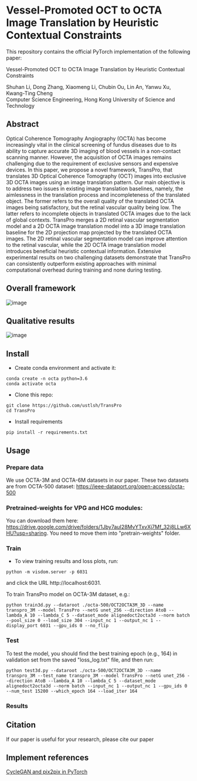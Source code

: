 # Vessel-Promoted OCT to OCTA Image Translation by Heuristic Contextual Constraints

This repository contains the official PyTorch implementation of the following paper:

Vessel-Promoted OCT to OCTA Image Translation by Heuristic Contextual Constraints

Shuhan Li, Dong Zhang, Xiaomeng Li, Chubin Ou, Lin An, Yanwu Xu, Kwang-Ting Cheng  
Computer Science Engineering, Hong Kong University of Science and Technology 

## Abstract
Optical Coherence Tomography Angiography (OCTA) has become increasingly vital in the clinical screening of fundus diseases due to its ability to capture accurate 3D imaging of blood vessels in a non-contact scanning manner. However, the acquisition of OCTA images remains challenging due to the requirement of exclusive sensors and expensive devices. In this paper, we propose a novel framework, TransPro, that translates 3D Optical Coherence Tomography (OCT) images into exclusive 3D OCTA images using an image translation pattern. Our main objective is to address two issues in existing image translation baselines, namely, the aimlessness in the translation process and incompleteness of the translated object. The former refers to the overall quality of the translated OCTA images being satisfactory, but the retinal vascular quality being low. The latter refers to incomplete objects in translated OCTA images due to the lack of global contexts. TransPro merges a 2D retinal vascular segmentation model and a 2D OCTA image translation model into a 3D image translation baseline for the 2D projection map projected by the translated OCTA images. The 2D retinal vascular segmentation model can improve attention to the retinal vascular, while the 2D OCTA image translation model introduces beneficial heuristic contextual information. Extensive experimental results on two challenging datasets demonstrate that TransPro can consistently outperform existing approaches with minimal computational overhead during training and none during testing.

## Overall framework
![image](https://github.com/ustlsh/TransPro/blob/main/imgs/framework.png)
## Qualitative results
![image](https://github.com/ustlsh/TransPro/blob/main/imgs/figure3.png)

## Install

- Create conda environment and activate it:
```
conda create -n octa python=3.6
conda activate octa
```
- Clone this repo:
```
git clone https://github.com/ustlsh/TransPro
cd TransPro
```
- Install requirements
```
pip install -r requirements.txt
```

## Usage
### Prepare data
We use OCTA-3M and OCTA-6M datasets in our paper. These two datasets are from OCTA-500 dataset: https://ieee-dataport.org/open-access/octa-500

### Pretrained-weights for VPG and HCG modules:
You can download them here: https://drive.google.com/drive/folders/1Jby7auI28MvYTxvXj7Mf_32j8LLw6XHU?usp=sharing.
You need to move them into "pretrain-weights" folder.

### Train 
- To view training results and loss plots, run:
```
python -m visdom.server -p 6031
```
and click the URL http://localhost:6031.

To train TransPro model on OCTA-3M dataset, e.g.:
```
python train3d.py --dataroot ./octa-500/OCT2OCTA3M_3D --name transpro_3M --model TransPro --netG unet_256 --direction AtoB --lambda_A 10 --lambda_C 5 --dataset_mode alignedoct2octa3d --norm batch --pool_size 0 --load_size 304 --input_nc 1 --output_nc 1 --display_port 6031 --gpu_ids 0 --no_flip
```

### Test
To test the model, you should find the best training epoch (e.g., 164) in validation set from the saved "loss_log.txt" file, and then run:
```
python test3d.py --dataroot ./octa-500/OCT2OCTA3M_3D --name transpro_3M --test_name transpro_3M --model TransPro --netG unet_256 --direction AtoB --lambda_A 10 --lambda_C 5 --dataset_mode alignedoct2octa3d --norm batch --input_nc 1 --output_nc 1 --gpu_ids 0 --num_test 15200 --which_epoch 164 --load_iter 164
```

### Results


## Citation
If our paper is useful for your research, please cite our paper
## Implement references
[CycleGAN and pix2pix in PyTorch](https://github.com/junyanz/pytorch-CycleGAN-and-pix2pix)

